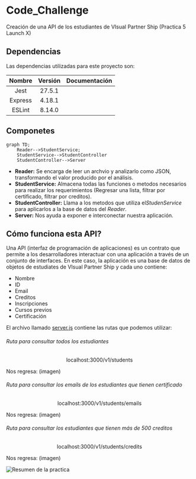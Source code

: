 # Code_Challenge
Creación de una API de los estudiantes de VIsual Partner Ship (Practica 5 Launch X)

## Dependencias
Las dependencias utilizadas para este proyecto son:

| Nombre  | Versión | Documentación | 
| :------------: | :------------: | :------------: |
| Jest | 27.5.1  |   |
| Express | 4.18.1 |   |
| ESLint | 8.14.0 |   |

## Componetes
```mermaid
graph TD;
    Reader-->StudentService;
    StudentService-->StudentController
    StudentController-->Server
```
+ **Reader:** Se encarga de leer un archvio y analizarlo como JSON, transformando el valor producido por el análisis.
+ **StudentService:** Almacena todas las funciones o metodos necesarios para realizar los requerimientos (Regresar una lista, filtrar por certificado, filtrar por creditos).
+ **StudentController:** Llama a los metodos que utiliza el*StudenService* para aplicarlos a la base de datos del *Reader*.
+ **Server:** Nos ayuda a exponer e interconectar nuestra aplicación.

## Cómo funciona esta API?
Una API (interfaz de programación de aplicaciones) es un contrato que permite a los desarrolladores interactuar con una aplicación a través de un conjunto de interfaces. En este caso, la aplicación es una base de datos de objetos de estudiates de VIsual Partner Ship y cada uno contiene:
- Nombre
- ID
- Email
- Creditos
- Inscripciones
- Cursos previos
- Certificación

El archivo llamado [server.js](https://github.com/iRetr0o/Code_Challenge/blob/main/lib/server.js) contiene las rutas que podemos utilizar:
###### Ruta para consultar todos los estudiantes

<p align="center">localhost:3000/v1/students</p>

Nos regresa:
(imagen)

###### Ruta para consultar los emails de los estudiantes que tienen certificado

<p align="center">localhost:3000/v1/students/emails</p>

Nos regresa:
(imagen)

###### Ruta para consultar los estudiantes que tienen más de 500 creditos

<p align="center">localhost:3000/v1/students/credits</p>

Nos regresa:
(imagen)

<img src="https://user-images.githubusercontent.com/17634377/165870375-fe5a730a-eada-4abe-ac9c-42334e003b18.png" alt="Resumen de la practica">
